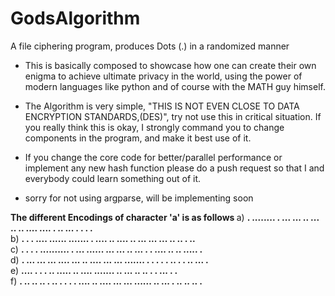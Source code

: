 # GodsAlgorithm
A file ciphering program, produces Dots (.)  in a randomized manner


* This is basically composed to showcase how one can create their own enigma to achieve ultimate privacy in the world, 
using the power of modern languages like python and of course with the MATH guy himself.


* The Algorithm is very simple, "THIS IS NOT EVEN CLOSE TO DATA ENCRYPTION STANDARDS,(DES)", try not use this in critical 
situation. If you really think this is okay, I strongly command you to change components in the program, and make it
best use of it.


* If you change the core code  for better/parallel performance or implement any new hash function please do a push request
so that I and everybody could learn something out of it.


* sorry for not using argparse, will be implementing soon 


<b> The different Encodings of character 'a' is as follows </b>
a) <b> .    ........  . ...   ... ..   ...   .. ..  ....  .... . .. ... .    .   . . </b><br>
b) <b> .  . .  .... ...... .......  . ....  .. ....  ..  ...  ... ...         ..    ..  . .. </b><br>
c) <b> . . .  . ..........  . ...  ......  ... ...  ..  ...  .   .   ....  .. ..   ..... .  </b><br>
d) <b>    .   ...     ... ...  ....   ...  .. ....  ... ...  ....... . . . .    .  .. . . ..  ...  . </b><br>
e) <b>....      .  .  . .. ..... ..  ....  .......   .. ...  .. .. .  . ...  .    .</b><br>
f) <b> . .. ..  .. .    ..  . .  . . ....  .. ....  ... ...   ......  .. ... .   .. .. ..  .</b><br>



